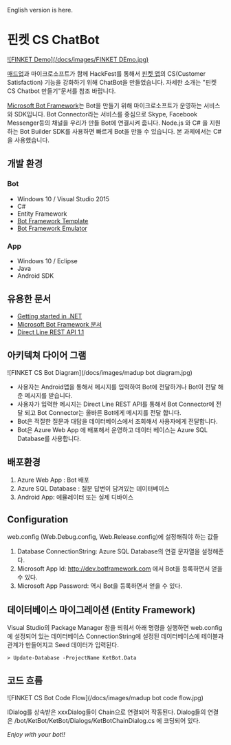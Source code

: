 English version is here.

핀켓 CS ChatBot
==================


[![FINKET Demo](/docs/images/FINKET DEmo.jpg)](https://www.youtube.com/embed/iUrwiaHB7p4)

[매드업](http://madup.com)과 마이크로소프트가 함께 HackFest를 통해서 [핀켓 앱](http://finket.co.kr/)의 CS(Customer Satisfaction) 기능을 강화하기 위해 ChatBot을 만들었습니다. 자세한 소개는 "핀켓 CS Chatbot 만들기"문서를 참조 바랍니다. 

[Microsoft Bot Framework](https://dev.botframework.com/)는 Bot을 만들기 위해 마이크로소프트가 운영하는 서비스와 SDK입니다. Bot Connector라는 서비스를 중심으로 Skype, Facebook Messenger등의 채널을 우리가 만들 Bot에 연결시켜 줍니다. Node.js 와 C# 을 지원하는 Bot Builder SDK를 사용하면 빠르게 Bot을 만들 수 있습니다. 본 과제에서는 C#을 사용했습니다. 

## 개발 환경

### Bot
- Windows 10 / Visual Studio 2015
- C# 
- Entity Framework
- [Bot Framework Template](http://aka.ms/bf-bc-vstemplate) 
- [Bot Framework Emulator](https://aka.ms/bf-bc-emulator)

### App
- Windows 10 / Eclipse 
- Java 
- Android SDK

## 유용한 문서

- [Getting started in .NET](https://docs.botframework.com/en-us/csharp/builder/sdkreference/gettingstarted.html)
- [Microsoft Bot Framework 문서](https://docs.botframework.com/en-us/)
- [Direct Line REST API 1.1](https://docs.botframework.com/en-us/restapi/directline/#navtitle)


## 아키텍쳐 다이어 그램 

 ![FINKET CS Bot Diagram](/docs/images/madup bot diagram.jpg)

- 사용자는 Android앱을 통해서 메시지를 입력하여 Bot에 전달하거나 Bot이 전달 해준 메시지를 받습니다. 
- 사용자가 입력한 메시지는 Direct Line REST API를 통해서 Bot Connector에 전달 되고 Bot Connector는 올바른 Bot에게 메시지를 전달 합니다. 
- Bot은 적절한 질문과 대답을 데이터베이스에서 조회해서 사용자에게 전달합니다. 
- Bot은 Azure Web App 에 배포해서 운영하고 데이터 베이스는 Azure SQL Database를 사용합니다. 

## 배포환경 

 1. Azure Web App : Bot 배포 
 1. Azure SQL Database : 질문 답변이 담겨있는 데이터베이스 
 1. Android App: 에뮬레이터 또는 실제 디바이스

## Configuration 

web.config (Web.Debug.config, Web.Release.config)에 설정해줘야 하는 값들 

1. Database ConnectionString: Azure SQL Database의 연결 문자열을 설정해준다. 
1. Microsoft App Id: http://dev.botframework.com 에서 Bot을 등록하면서 얻을 수 있다. 
1. Microsoft App Password: 역시 Bot을 등록하면서 얻을 수 있다. 

## 데이터베이스 마이그레이션 (Entity Framework)

Visual Studio의 Package Manager 창을 띄워서 아래 명령을 실행하면 web.config에 설정되어 있는 데이터베이스 ConnectionString에 설정된 데이터베이스에 테이블과 관계가 만들어지고 Seed 데이터가 입력된다. 

    > Update-Database -ProjectName KetBot.Data

## 코드 흐름 

 ![FINKET CS Bot Code Flow](/docs/images/madup bot code flow.jpg)

IDialog를 상속받은 xxxDialog들이 Chain으로 연결되어 작동된다. Dialog들의 연결은 /bot/KetBot/KetBot/Dialogs/KetBotChainDialog.cs 에 코딩되어 있다. 

*Enjoy with your bot!!*

